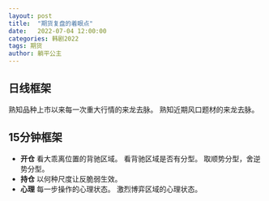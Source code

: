 ```yaml
---
layout: post
title:  "期货复盘的着眼点"
date:   2022-07-04 12:00:00
categories: 韩剧2022
tags: 期货
author: 躺平公主
---
```


## 日线框架
熟知品种上市以来每一次重大行情的来龙去脉。
熟知近期风口题材的来龙去脉。
## 15分钟框架
* **开仓**
看大乖离位置的背驰区域。
看背驰区域是否有分型。 
取顺势分型，舍逆势分型。
* **持仓**
以何种尺度让反脆弱生效。
* **心理**
每一步操作的心理状态。
激烈博弈区域的心理状态。

